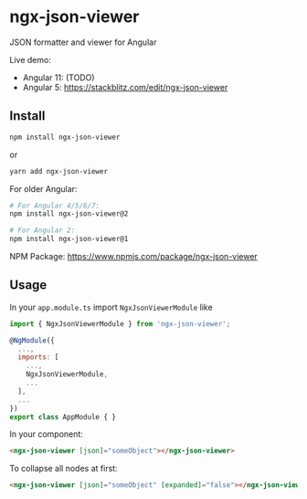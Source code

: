 # ngx-json-viewer

JSON formatter and viewer for Angular

Live demo:
- Angular 11: (TODO)
- Angular 5: https://stackblitz.com/edit/ngx-json-viewer

## Install
```bash
npm install ngx-json-viewer
```

or

```bash
yarn add ngx-json-viewer
```

For older Angular:

```bash
# For Angular 4/5/6/7:
npm install ngx-json-viewer@2

# For Angular 2:
npm install ngx-json-viewer@1
```

NPM Package: https://www.npmjs.com/package/ngx-json-viewer

## Usage

In your `app.module.ts` import `NgxJsonViewerModule` like
```js
import { NgxJsonViewerModule } from 'ngx-json-viewer';

@NgModule({
  ...,
  imports: [
    ...,
    NgxJsonViewerModule,
    ...
  ],
  ...
})
export class AppModule { }
```

In your component:
```html
<ngx-json-viewer [json]="someObject"></ngx-json-viewer>
```

To collapse all nodes at first:
```html
<ngx-json-viewer [json]="someObject" [expanded]="false"></ngx-json-viewer>
```
